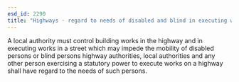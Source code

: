 ```yaml
---
esd_id: 2290
title: "Highways - regard to needs of disabled and blind in executing works"
---
```


A local authority must control building works in the highway and in executing works in a street which may impede the mobility of disabled persons or blind persons highway authorities, local authorities and any other person exercising a statutory power to execute works on a highway shall have regard to the needs of such persons.

